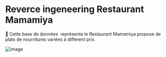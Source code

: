 # Reverce ingeneering Restaurant Mamamiya
:cake: Cette base de données  représente le Restaurant Mamamiya propose de plats de nourritures variées à different prix.

![image](Capturemysql.PNG)
